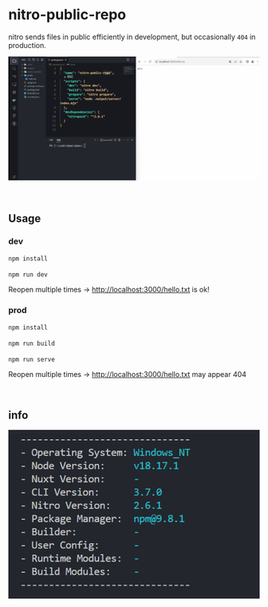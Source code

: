 # nitro-public-repo

nitro sends files in public efficiently in development, but occasionally `404`
in production.

![snapshot](snapshot.gif)

<br />

## Usage

### dev

```shell
npm install 

npm run dev
```

Reopen multiple times →
[http://localhost:3000/hello.txt](http://localhost:3000/hello.txt) is ok!

### prod

```shell
npm install

npm run build

npm run serve
```

Reopen multiple times →
[http://localhost:3000/hello.txt](http://localhost:3000/hello.txt) may appear
404

<br />

## info

![info](./info.png)
